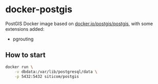 # docker-postgis

PostGIS Docker image based on [docker.io/postgis/postgis](https://hub.docker.com/r/postgis/postgis), with some extensions added:
- pgrouting

## How to start

```sh
docker run \
    -v dbdata:/var/lib/postgresql/data \
    -p 5432:5432 siticom/postgis
```
